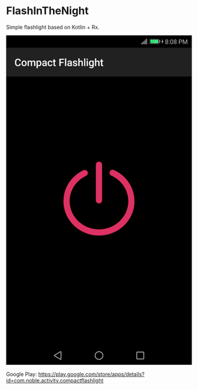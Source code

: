 # FlashInTheNight
Simple flashlight based on Kotlin + Rx.

![alt text](/pictures/Screenshot_20180902-200809.png)

Google Play:
https://play.google.com/store/apps/details?id=com.noble.activity.compactflashlight
